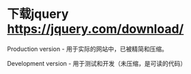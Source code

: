 # 下载jquery https://jquery.com/download/
Production version - 用于实际的网站中，已被精简和压缩。

Development version - 用于测试和开发（未压缩，是可读的代码）
